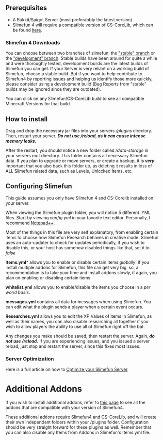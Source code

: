 ## Prerequisites
* A Bukkit/Spigot Server (most preferabbly the latest version)
* Slimefun 4 will require a compatible version of CS-CoreLib, which can be found [here](https://thebusybiscuit.github.io/builds/TheBusyBiscuit/CS-CoreLib/master/).

### Slimefun 4 Downloads
You can choose between two branches of slimefun, the ["stable" branch](https://thebusybiscuit.github.io/builds/TheBusyBiscuit/Slimefun4/stable/) or the ["development" branch](https://thebusybiscuit.github.io/builds/TheBusyBiscuit/Slimefun4/master/).
Stable builds have been around for quite a while and were thoroughly tested, development builds are the latest builds of Slimefun you can get.
If your Server is very reliant on a working build of Slimefun, choose a stable build.
But if you want to help contribute to Slimefun4 by reporting issues and helping us identify those more quickly, please consider using a development build (Bug Reports from "stable" builds may be ignored since they are outdated).

You can click on any Slimefun/CS-CoreLib build to see all compatible Minecraft Versions for that build.

## How to install
Drag and drop the necessary jar files into your servers */plugins* directory. Then, restart your server.
***Do not use /reload, as it can cause intense memory leaks.***

After the restart, you should notice a new folder called */data-storage* in your servers root directory. This folder contains all necessary Slimefun data.
If you plan to upgrade or move servers, or create a backup, it is ***very*** important that you also back this folder up, as
deleting it results in loss of ALL Slimefun related data, such as Levels, Unlocked Items, etc.

## Configuring Slimefun
This guide assumes you only have Slimefun 4 and CS-Corelib installed on your server.

When viewing the Slimefun plugin folder, you will notice 5 different .YML files. Start by viewing *config.yml* in your favorite text editor.
Personally, I recommend [Notepad++](https://notepad-plus-plus.org).

Most of the things in this file are very self explanatory, from enabling certain items to choose how Slimefun Research behaves in creative mode.
Slimefun uses an auto-updater to check for updates periodically, if you wish to disable this, or your host has somehow disabled things like that, set it to *false*

**Items.yml*** allows you to enable or disable certain items *globally*. If you install multiple addons for Slimefun, this file can get very big,
so, a recommendation is to take your time and install addons slowly, if again, you plan on enabling or disabling certain items.

**whitelist.yml** allows you to enable/disable the items you choose in a *per world basis*.

**messages.yml** contains all data for messages when using Slimefun. You can edit what the plugin sends a player when a certain event occurs.

**Researches.yml** allows you to edit the XP Values of items in Slimefun, as well as their names, you can also disable researching all together if you wish to allow players
the ability to use all of Slimefun right off the bat.

Any changes you make should be saved, then restart the server. Again, ***do not use /reload.*** If you are experiencing issues, and you issued a server reload,
just stop and restart the server, since this fixes most issues.

### Server Optimization
Here is a full article on how to [Optimize your Slimefun Server](https://github.com/Slimefun/Slimefun4/wiki/Server-Optimizations)

# Additional Addons
If you wish to install additional addons, refer to [this page](https://github.com/Slimefun/Slimefun4/wiki/Addons) to see all the addons that are compatible with your version of Slimefun4.

These additional addons require Slimefun4 and CS-CoreLib, and will create their own independent folders within your /plugins folder.
Configuration should be very straight forward for these plugins as well.
Remember that you can also disable any Items from Addons in Slimefun's Items.yml file.

